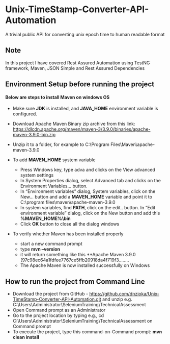 # Unix-TimeStamp-Converter-API-Automation
A trivial public API for converting unix epoch time to human readable format

## Note
In this project I have covered Rest Assured Automation using TestNG framework, Maven, JSON Simple and Rest Assured Dependencies

## Environment Setup before running the project
#### Below are steps to install Maven on windows OS
* Make sure **JDK** is installed, and **JAVA_HOME** environment variable is configured.
* Download Apache Maven Binary zip archive from this link: https://dlcdn.apache.org/maven/maven-3/3.9.0/binaries/apache-maven-3.9.0-bin.zip
* Unzip it to a folder, for example to C:\Program Files\Maven\apache-maven-3.9.0
* To add **MAVEN_HOME** system variable
  * Press Windows key, type adva and clicks on the View advanced system settings
  * In System Properties dialog, select Advanced tab and clicks on the Environment Variables... button.
  * In “Environment variables” dialog, System variables, click on the New... button and add a **MAVEN_HOME** variable and point it to C:\program files\maven\apache-maven-3.9.0
  * In system variables, find **PATH**, click on the edit.. button. In “Edit environment variable” dialog, click on the New button and add this **%MAVEN_HOME%\bin**
  * Click **OK** button to close all the dialog windows

* To verify whether Maven has been installed properly
  * start a new command prompt
  * type **mvn –version**
  * it will return something like this **Apache Maven 3.9.0 (97c98ec64a1fdfee7767ce5ffb20918da4f719f3........
  * The Apache Maven is now installed successfully on Windows


## How to run the project from Command Line
* Download the project from GitHub - https://github.com/dnzioka/Unix-TimeStamp-Converter-API-Automation.git  and unzip e.g. C:\Users\Administrator\SeleniumTraining\TechnicalAssessment
* Open Command prompt as an Administrator
* Go to the project location by typing e.g., cd C:\Users\Administrator\SeleniumTraining\TechnicalAssessment on Command prompt
* To execute the project, type this command-on-Command prompt: **mvn clean install**

